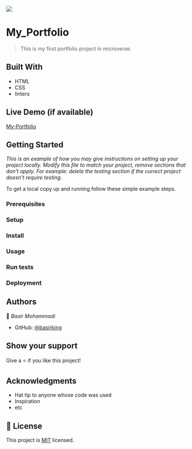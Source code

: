 ![](https://img.shields.io/badge/Microverse-blueviolet)

# My_Portfolio

> This is my first portfolio project in microverse.


## Built With

- HTML
- CSS
- linters

## Live Demo (if available)

[My-Portfolio](https://basirking.github.io/My_Portfolio/)





## Getting Started

*This is an example of how you may give instructions on setting up your project locally.*
*Modify this file to match your project, remove sections that don't apply. For example: delete the testing section if the currect project doesn't require testing.*


To get a local copy up and running follow these simple example steps.

### Prerequisites

### Setup

### Install

### Usage

### Run tests

### Deployment



## Authors

👤 *Basir Mohammadi*

- GitHub: [@basirking](https://github.com/basirking)






## Show your support

Give a ⭐ if you like this project!

## Acknowledgments

- Hat tip to anyone whose code was used
- Inspiration
- etc

## 📝 License

This project is [MIT](./MIT.md) licensed.